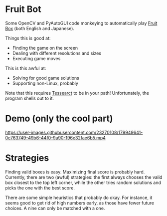# Fruit Bot

Some OpenCV and PyAutoGUI code monkeying to automatically play [Fruit
Box](https://www.gamesaien.com/game/fruit_box_a/) (both English and Japanese).

Things this is good at:
- Finding the game on the screen
- Dealing with different resolutions and sizes
- Executing game moves

This is this awful at:
- Solving for good game solutions
- Supporting non-Linux, probably

Note that this requires [Tessearct](https://github.com/tesseract-ocr/tesseract)
to be in your path! Unfortunately, the program shells out to it.

# Demo (only the cool part)

https://user-images.githubusercontent.com/23270108/179949641-0c763749-49b6-44f0-9a90-196e32fae6b5.mp4

# Strategies

Finding valid boxes is easy. Maximizing final score is probably hard. Currently,
there are two (awful) strategies: the first always chooses the valid box closest
to the top left corner, while the other tries random solutions and picks the one
with the best score.

There are some simple heuristics that probably do okay. For instance, it
seems good to get rid of high numbers early, as those have fewer future choices.
A nine can only be matched with a one.
